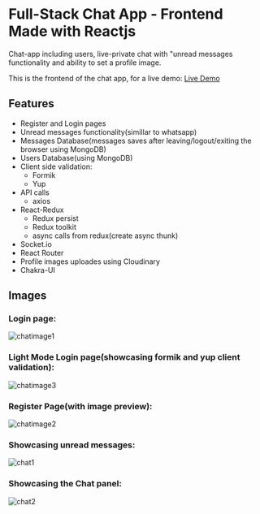 # Full-Stack Chat App - Frontend Made with Reactjs
Chat-app including users, live-private chat with "unread messages functionality and ability to set a profile image.

This is the frontend of the chat app,
for a live demo: [Live Demo](https://chat-app-lr.netlify.app)

## Features

- Register and Login pages
- Unread messages functionality(simillar to whatsapp)
- Messages Database(messages saves after leaving/logout/exiting the browser using MongoDB)
- Users Database(using MongoDB)
- Client side validation:
  - Formik
  - Yup
- API calls
  - axios
- React-Redux
  - Redux persist
  - Redux toolkit
  - async calls from redux(create async thunk)
- Socket.io
- React Router
- Profile images uploades using Cloudinary
- Chakra-UI

## Images
### Login page:
![chatimage1](https://user-images.githubusercontent.com/103745653/212423626-99c09477-1fa6-40fb-bdae-d07798a1dc3b.JPG)
### Light Mode Login page(showcasing formik and yup client validation):
![chatimage3](https://user-images.githubusercontent.com/103745653/212423644-22bddde5-ce4e-4ec4-b2d8-0e9e7041c207.JPG)
### Register Page(with image preview):
![chatimage2](https://user-images.githubusercontent.com/103745653/212424081-984a8c31-d9fe-4a75-9b44-3798cca4750f.JPG)
### Showcasing unread messages:
![chat1](https://user-images.githubusercontent.com/103745653/212423666-a4ce68b2-2cbf-445b-add4-ad468c9ed378.JPG)
### Showcasing the Chat panel:
![chat2](https://user-images.githubusercontent.com/103745653/212423672-ccff1280-8154-4f3e-ada3-1ffca901d7d4.JPG)
